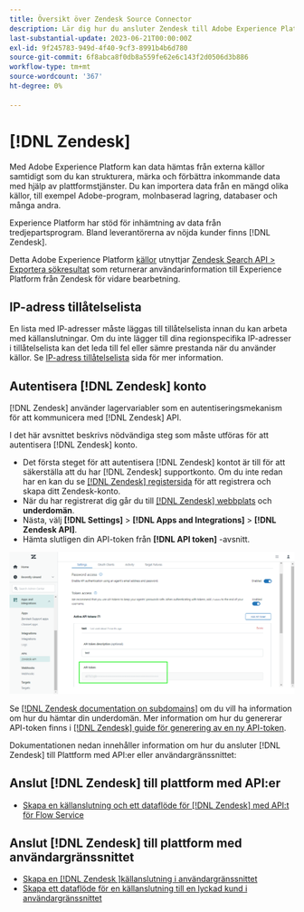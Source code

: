 ```yaml
---
title: Översikt över Zendesk Source Connector
description: Lär dig hur du ansluter Zendesk till Adobe Experience Platform med hjälp av API:er eller användargränssnittet.
last-substantial-update: 2023-06-21T00:00:00Z
exl-id: 9f245783-949d-4f40-9cf3-8991b4b6d780
source-git-commit: 6f8abca8f0db8a559fe62e6c143f2d0506d3b886
workflow-type: tm+mt
source-wordcount: '367'
ht-degree: 0%

---
```


# [!DNL Zendesk]

Med Adobe Experience Platform kan data hämtas från externa källor samtidigt som du kan strukturera, märka och förbättra inkommande data med hjälp av plattformstjänster. Du kan importera data från en mängd olika källor, till exempel Adobe-program, molnbaserad lagring, databaser och många andra.

Experience Platform har stöd för inhämtning av data från tredjepartsprogram. Bland leverantörerna av nöjda kunder finns [!DNL Zendesk].

Detta Adobe Experience Platform [källor](https://experienceleague.adobe.com/docs/experience-platform/sources/home.html?lang=en) utnyttjar [Zendesk Search API > Exportera sökresultat](https://developer.zendesk.com/api-reference/ticketing/ticket-management/search/#export-search-results) som returnerar användarinformation till Experience Platform från Zendesk för vidare bearbetning.

## IP-adress tillåtelselista

En lista med IP-adresser måste läggas till tillåtelselista innan du kan arbeta med källanslutningar. Om du inte lägger till dina regionspecifika IP-adresser i tillåtelselista kan det leda till fel eller sämre prestanda när du använder källor. Se [IP-adress tillåtelselista](../../ip-address-allow-list.md) sida för mer information.

## Autentisera [!DNL Zendesk] konto

[!DNL Zendesk] använder lagervariabler som en autentiseringsmekanism för att kommunicera med [!DNL Zendesk] API.

I det här avsnittet beskrivs nödvändiga steg som måste utföras för att autentisera [!DNL Zendesk] konto.

* Det första steget för att autentisera [!DNL Zendesk] kontot är till för att säkerställa att du har [!DNL Zendesk] supportkonto. Om du inte redan har en kan du se [[!DNL Zendesk] registersida](https://www.zendesk.com/register/) för att registrera och skapa ditt Zendesk-konto.
* När du har registrerat dig går du till [[!DNL Zendesk] webbplats](https://www.zendesk.com/login/) och **underdomän**.
* Nästa, välj **[!DNL Settings]** > **[!DNL Apps and Integrations]** > **[!DNL Zendesk API]**.
* Hämta slutligen din API-token från **[!DNL API token]** -avsnitt.

![Zendesk API-token](../../images/tutorials/create/zendesk/zendesk-api-tokens.png)

Se [[!DNL Zendesk documentation on subdomains]](<https://support.zendesk.com/hc/en-us/articles/4409381383578-Where-can-I-find-my-Zendesk-subdomain->) om du vill ha information om hur du hämtar din underdomän. Mer information om hur du genererar API-token finns i [[!DNL Zendesk] guide för generering av en ny API-token](<https://support.zendesk.com/hc/en-us/articles/4408889192858-Generating-a-new-API-token>).

Dokumentationen nedan innehåller information om hur du ansluter [!DNL Zendesk] till Plattform med API:er eller användargränssnittet:

## Anslut [!DNL Zendesk] till plattform med API:er

* [Skapa en källanslutning och ett dataflöde för [!DNL Zendesk] med API:t för Flow Service](../../tutorials/api/create/customer-success/zendesk.md)

## Anslut [!DNL Zendesk] till plattform med användargränssnittet

* [Skapa en [!DNL Zendesk ]källanslutning i användargränssnittet](../../tutorials/ui/create/customer-success/zendesk.md)
* [Skapa ett dataflöde för en källanslutning till en lyckad kund i användargränssnittet](../../tutorials/ui/dataflow/customer-success.md)
